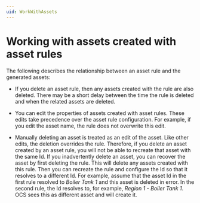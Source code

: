 ```yaml
---
uid: WorkWithAssets
---
```


# Working with assets created with asset rules

<!-- There may be a better title -->

The following describes the relationship between an asset rule and the generated assets:

- If you delete an asset rule, then any assets created with the rule are also deleted. There may be a short delay between the time the rule is deleted and when the related assets are deleted. 

- You can edit the properties of assets created with asset rules. These edits take precedence over the asset rule configuration. For example, if you edit the asset name, the rule does not overwrite this edit.

- Manually deleting an asset is treated as an edit of the asset. Like other edits, the deletion overrides the rule. Therefore, if you delete an asset created by an asset rule, you will not be able to recreate that asset with the same Id.  If you inadvertently delete an asset, you can recover the asset by first deleting the rule. This will delete any assets created with this rule. Then you can recreate the rule and configure the Id so that it resolves to a different Id. For example, assume that the asset Id in the first rule resolved to *Boiler Tank 1* and this asset is deleted in error. In the second rule, the Id resolves to, for example, *Region 1 - Boiler Tank 1*. OCS sees this as different  asset and will create it. 
